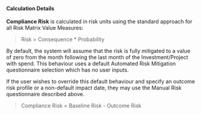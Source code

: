 
#### Calculation Details

**Compliance Risk** is calculated in risk units using the standard approach for all Risk Matrix Value Measures:

> Risk = Consequence * Probability

By default, the system will assume that the risk is fully mitigated to a value of zero from the month following the last month of the Investment/Project with spend. This behaviour uses a default Automated Risk Mitigation questionnaire selection which has no user inputs.

If the user wishes to override this default behaviour and specify an outcome risk profile or a non-default impact date, they may use the Manual Risk questionnaire described above.

> Compliance Risk = Baseline Risk - Outcome Risk